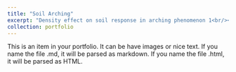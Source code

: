 ```yaml
---
title: "Soil Arching"
excerpt: "Density effect on soil response in arching phenomenon 1<br/><img src='/images/demo1.jpg'>"
collection: portfolio
---
```


This is an item in your portfolio. It can be have images or nice text. If you name the file .md, it will be parsed as markdown. If you name the file .html, it will be parsed as HTML. 
